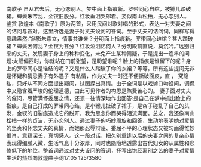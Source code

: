 南歌子
自从君去后，无心恋别人。梦中面上指痕新。罗带同心自绾，被狲儿踏破裙。蝉鬓朱帘乱，金钗旧股分。红妆垂泪哭郎君。妾似南山松柏，无心恋别人。
鉴赏
敦煌本《南歌子》原为两首，采用民间对歌对唱的形式，表达一对夫妻之间的诘问与答对。这里所选是妻子对丈夫设问的答词。至于丈夫的诘问词，同样写得意趣盎然:“斜影朱帘立，情事共谁亲？分明面上指痕新。罗带同心谁绾？甚人踏破裙？蝉鬓因何乱？金钗为甚分？红妆泣泪忆何人？分明殿前直说，莫沉吟。”远别归来的丈夫，发现妻子身上的种种变化，未免产生某种猜疑，于是提出一连串的问题:太阳偏西时，你就站在门前张望，是盼望谁呢？脸上的指痕是谁留下的呢？身上的罗带同心是谁结的呢？又是什么人踏破了你的衣裙？等等。所有这些提问无非是怀疑和猜忌妻子有外遇子
有私情，作为丈夫一时还不便撕破面皮，直
，
究隐私，只好从不同方面提出疑问，试图探出真情。由于全词是以戏谑口吻设问，调侃中又隐含着严峻的伦理道德，由此可见作者的构思是煞费苦心的。
妻子面对丈夫的催问，尽管满怀委屈之情，还须一往情深地作出回答:是自己在梦中抓出脸上的指痕，是自己打成的罗带同心结，是小猴儿扯破了裙子，是帘子碰乱了自己的头发，金钗的旧裂痕造成它的脱开，我为思念你而哭得泪流满面。总之，我还像南山松柏一样的贞洁，无心恋别人。通过妻子的巧妙周旋和回答，生动地表明她对爱情的坚贞和怀念丈夫的真情，而她那忍辱辩诬、委屈不平的心理状态又被勾画得惟妙惟肖，意蕴深长，真切感人。这一段对话，把久别重逢以后的夫妻之间的复杂心情表现得细腻入微，生活气息十分浓厚，同时也隐隐地透露出古代妇女的从属性和悲惨低下的地位。整首词通过对丈夫设问的答词，抒写出饱经离别之苦的妻子对爱情生活的热烈向敦煌曲子词17:05
125/3580
